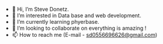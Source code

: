 - 👋 Hi, I’m Steve Donetz.
- 👀 I’m interested in Data base and web development.
- 🌱 I’m currently learning phyerbase.
- 💞️ I’m looking to collaborate on everything is amazing ! 
- 📫 How to reach me (E-mail - sd0556696626@gmail.com)

<!---
SteveDo23-meet/SteveDo23-meet is a ✨ special ✨ repository because its `README.md` (this file) appears on your GitHub profile.
You can click the Preview link to take a look at your changes.
--->
